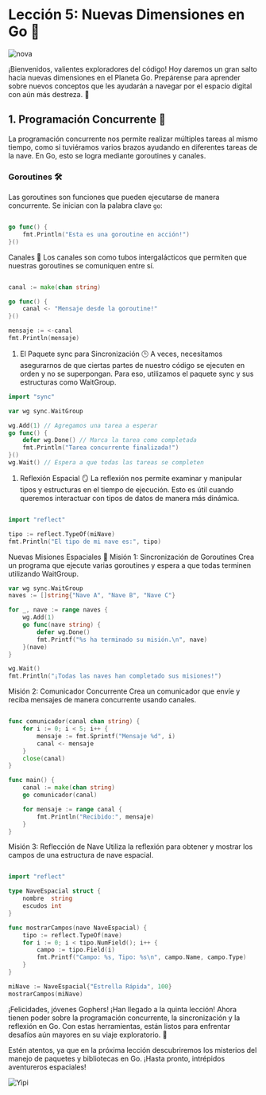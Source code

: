 
# Lección 5: Nuevas Dimensiones en Go 🌠

![nova](https://res.cloudinary.com/dukgkrpft/image/upload/v1731877738/lessons/nuevas-dimensiones-en-go/r6moqowzrebwevpvdhm6.jpg)

¡Bienvenidos, valientes exploradores del código! Hoy daremos un gran salto hacia nuevas dimensiones en el Planeta Go. Prepárense para aprender sobre nuevos conceptos que les ayudarán a navegar por el espacio digital con aún más destreza. 🚀

## 1. Programación Concurrente 🚦

La programación concurrente nos permite realizar múltiples tareas al mismo tiempo, como si tuviéramos varios brazos ayudando en diferentes tareas de la nave. En Go, esto se logra mediante goroutines y canales.

### Goroutines 🛠️

Las goroutines son funciones que pueden ejecutarse de manera concurrente. Se inician con la palabra clave `go`:

```go

go func() {
    fmt.Println("Esta es una goroutine en acción!")
}()
```

Canales 🌌
Los canales son como tubos intergalácticos que permiten que nuestras goroutines se comuniquen entre sí.

```go

canal := make(chan string)

go func() {
    canal <- "Mensaje desde la goroutine!"
}()

mensaje := <-canal
fmt.Println(mensaje)
```

1. El Paquete sync para Sincronización 🕒
A veces, necesitamos asegurarnos de que ciertas partes de nuestro código se ejecuten en orden y no se superpongan. Para eso, utilizamos el paquete sync y sus estructuras como WaitGroup.

```go
import "sync"

var wg sync.WaitGroup

wg.Add(1) // Agregamos una tarea a esperar
go func() {
    defer wg.Done() // Marca la tarea como completada
    fmt.Println("Tarea concurrente finalizada!")
}()
wg.Wait() // Espera a que todas las tareas se completen
```

1. Reflexión Espacial 🪞
La reflexión nos permite examinar y manipular tipos y estructuras en el tiempo de ejecución. Esto es útil cuando queremos interactuar con tipos de datos de manera más dinámica.

```go

import "reflect"

tipo := reflect.TypeOf(miNave)
fmt.Println("El tipo de mi nave es:", tipo)
```

Nuevas Misiones Espaciales 🚀
Misión 1: Sincronización de Goroutines
Crea un programa que ejecute varias goroutines y espera a que todas terminen utilizando WaitGroup.

```go
var wg sync.WaitGroup
naves := []string{"Nave A", "Nave B", "Nave C"}

for _, nave := range naves {
    wg.Add(1)
    go func(nave string) {
        defer wg.Done()
        fmt.Printf("%s ha terminado su misión.\n", nave)
    }(nave)
}

wg.Wait()
fmt.Println("¡Todas las naves han completado sus misiones!")
```

Misión 2: Comunicador Concurrente
Crea un comunicador que envíe y reciba mensajes de manera concurrente usando canales.

```go

func comunicador(canal chan string) {
    for i := 0; i < 5; i++ {
        mensaje := fmt.Sprintf("Mensaje %d", i)
        canal <- mensaje
    }
    close(canal)
}

func main() {
    canal := make(chan string)
    go comunicador(canal)

    for mensaje := range canal {
        fmt.Println("Recibido:", mensaje)
    }
}
```

Misión 3: Reflección de Nave
Utiliza la reflexión para obtener y mostrar los campos de una estructura de nave espacial.

```go

import "reflect"

type NaveEspacial struct {
    nombre  string
    escudos int
}

func mostrarCampos(nave NaveEspacial) {
    tipo := reflect.TypeOf(nave)
    for i := 0; i < tipo.NumField(); i++ {
        campo := tipo.Field(i)
        fmt.Printf("Campo: %s, Tipo: %s\n", campo.Name, campo.Type)
    }
}

miNave := NaveEspacial{"Estrella Rápida", 100}
mostrarCampos(miNave)
```

¡Felicidades, jóvenes Gophers!
¡Han llegado a la quinta lección! Ahora tienen poder sobre la programación concurrente, la sincronización y la reflexión en Go. Con estas herramientas, están listos para enfrentar desafíos aún mayores en su viaje exploratorio. 🌌

Estén atentos, ya que en la próxima lección descubriremos los misterios del manejo de paquetes y bibliotecas en Go. ¡Hasta pronto, intrépidos aventureros espaciales!

![Yipi](https://res.cloudinary.com/dukgkrpft/image/upload/v1729378761/lessons/felicidades-yipi/jczrx7hhw88cvrfnmiae.jpg)
